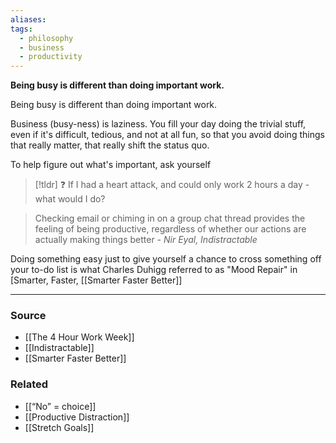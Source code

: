 ```yaml
---
aliases: 
tags:
  - philosophy
  - business
  - productivity
---
```

**Being busy is different than doing important work.**

Being busy is different than doing important work. 

Business (busy-ness) is laziness. You fill your day doing the trivial stuff, even if it's difficult, tedious, and not at all fun, so that you avoid doing things that really matter, that really shift the status quo. 

To help figure out what's important, ask yourself 

> [!tldr] ❓ If I had a heart attack, and could only work 2 hours a day - what would I do?

> Checking email or chiming in on a group chat thread provides the feeling of being productive, regardless of whether our actions are actually making things better
*- Nir Eyal, Indistractable*
> 

Doing something easy just to give yourself a chance to cross something off your to-do list is what Charles Duhigg referred to as "Mood Repair" in [Smarter, Faster, [[Smarter Faster Better]]

---

### Source
- [[The 4 Hour Work Week]]
- [[Indistractable]]
- [[Smarter Faster Better]]

### Related
- [[“No” = choice]]
- [[Productive Distraction]] 
- [[Stretch Goals]]
